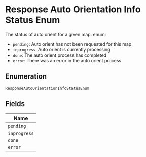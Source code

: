 
# Response Auto Orientation Info Status Enum

The status of auto orient for a given map. enum:

* `pending`: Auto orient has not been requested for this map
* `inprogress`: Auto orient is currently processing
* `done`: The auto orient process has completed
* `error`: There was an error in the auto orient process

## Enumeration

`ResponseAutoOrientationInfoStatusEnum`

## Fields

| Name |
|  --- |
| `pending` |
| `inprogress` |
| `done` |
| `error` |

